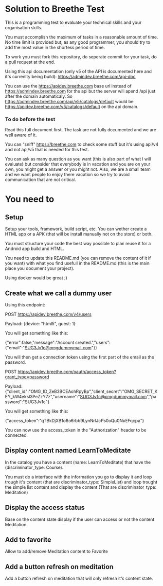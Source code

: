 # Solution to Breethe Test

This is a programming test to evaluate your technical skills and your organisation skills.

You must accomplish the maximum of tasks in a reasonable amount of time.
No time limit is provided but, as any good programmer, you should try to add the most value
in the shortess period of time.

To work you must fork this repository, do seperate commit for your task, do a pull request at the end.

Using this api documentation (only v5 of the API is documented here and it's currenlty being build): https://admindev.breethe.com/api-doc

You can use the https://apidev.breethe.com base url instead of https://admindev.breethe.com for the api but the server will apend /api just after the domain automaticaly. So https://admindev.breethe.com/api/v5/catalogs/default would be https://apidev.breethe.com/v5/catalogs/default on the api domain.

### To do before the test

Read this full document first.
The task are not fully documented and we are well aware of it. 

You can "sniff" https://breethe.com to check some stuff but it's using api/v4 and not api/v5 that is needed for this test.

You can ask as many question as you want (this is also part of what I will evaluate) but consider that everybody is in vacation and you are on your own, you might get a answer or you might not. Also, we are a small team and we want people to enjoy there vacation so we try to avoid communication that are not critical.


# You need to

## Setup

Setup your tools, framework, build script, etc. You can wether create a HTML app or a APK (that will be install manually not on the store) or both. 

You must structure your code the best way possible to plan reuse it for a Android app build and HTML.

You need to update this README.md (you can remove the content of it if you want) with what you find usefull in the README.md (this is the main place you document your project).

Using docker would be great ;)

## Create what we call a dummy user

Using this endpoint: 

POST https://apidev.breethe.com/v4/users

Payload: {device: "html5", guest: 1}

You will get something like this:

{"error":false,"message":"Account created.","users":{"email":"SUG3Jv1c@omgdummymail.com"}}

You will then get a connection token using the first part of the email as the password.

POST https://apidev.breethe.com/oauth/access_token?grant_type=password

Payload: {"client_id":"OMG_ID_ZeB3BCEAohRpyBp","client_secret":"OMG_SECRET_KEY_kW4eksl3PeZzY7z","username":"SUG3Jv1c@omgdummymail.com","password":"SUG3Jv1c"}

You will get something like this:

{"access_token":"qTBkDjXB1o8o6rbb9LynNrlJcPs0oQu0NuEFqcpa"}

You can now use the access_token in the "Authorization" header to be connected.

## Display content named LearnToMeditate

In the catalog you have a content (name: LearnToMeditate) that have the (discriminator_type: Course).

You must do a interface with the information you go to display it and loop trough it's content (that are discriminator_type: SimpleList) and loop trought the simple list content and display the content (That are discriminator_type: Meditation)

## Display the access status

Base on the content state display if the user can access or not the content Meditation.

## Add to favorite

Allow to add/remove Meditation content to Favorite

## Add a button refresh on meditation

Add a button refresh on meditation that will only refresh it's content state.







